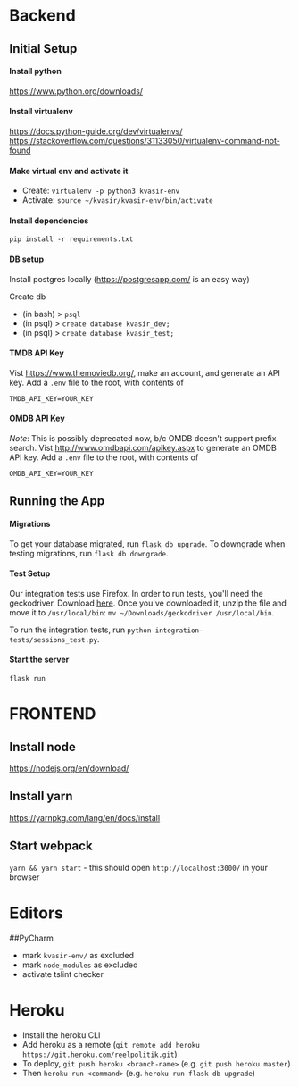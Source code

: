 # Backend

## Initial Setup

#### Install python

https://www.python.org/downloads/

#### Install virtualenv

https://docs.python-guide.org/dev/virtualenvs/
https://stackoverflow.com/questions/31133050/virtualenv-command-not-found

#### Make virtual env and activate it

- Create: `virtualenv -p python3 kvasir-env`
- Activate: `source ~/kvasir/kvasir-env/bin/activate`

#### Install dependencies

`pip install -r requirements.txt`

#### DB setup

Install postgres locally (https://postgresapp.com/ is an easy way)

Create db

- (in bash) > `psql`
- (in psql) > `create database kvasir_dev;`
- (in psql) > `create database kvasir_test;`

#### TMDB API Key

Vist https://www.themoviedb.org/, make an account, and generate an API key. Add a `.env` file to the root, with contents of

```
TMDB_API_KEY=YOUR_KEY
```

#### OMDB API Key

_Note_: This is possibly deprecated now, b/c OMDB doesn't support prefix search.
Vist http://www.omdbapi.com/apikey.aspx to generate an OMDB API key. Add a `.env` file to the root, with contents of

```
OMDB_API_KEY=YOUR_KEY
```

## Running the App

#### Migrations

To get your database migrated, run `flask db upgrade`. To downgrade when testing migrations, run `flask db downgrade`.

#### Test Setup

Our integration tests use Firefox. In order to run tests, you'll need the geckodriver. Download [here](https://github.com/mozilla/geckodriver/releases).
Once you've downloaded it, unzip the file and move it to `/usr/local/bin`: `mv ~/Downloads/geckodriver /usr/local/bin`.

To run the integration tests, run `python integration-tests/sessions_test.py`.

#### Start the server

`flask run`

# FRONTEND

## Install node

https://nodejs.org/en/download/

## Install yarn

https://yarnpkg.com/lang/en/docs/install

## Start webpack

`yarn && yarn start` - this should open `http://localhost:3000/` in your browser

# Editors

##PyCharm

- mark `kvasir-env/` as excluded
- mark `node_modules` as excluded
- activate tslint checker

# Heroku

- Install the heroku CLI
- Add heroku as a remote (`git remote add heroku https://git.heroku.com/reelpolitik.git`)
- To deploy, `git push heroku <branch-name>` (e.g. `git push heroku master`)
- Then `heroku run <command>` (e.g. `heroku run flask db upgrade`)
